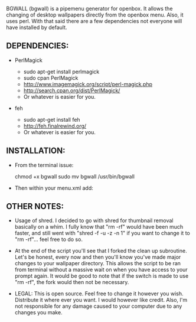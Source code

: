 BGWALL (bgwall) is a pipemenu generator for openbox.
It allows the changing of desktop wallpapers directly
from the openbox menu. Also, it uses perl. With that
said there are a few dependencies not everyone will
have installed by default.

DEPENDENCIES:
-------------

* PerlMagick
    * sudo apt-get install perlmagick
    * sudo cpan PerlMagick
    * http://www.imagemagick.org/script/perl-magick.php
    * http://search.cpan.org/dist/PerlMagick/
    * Or whatever is easier for you.

* feh
    * sudo apt-get install feh
    * http://feh.finalrewind.org/
    * Or whatever is easier for you.

INSTALLATION:
-------------

* From the terminal issue:

    chmod +x bgwall
    sudo mv bgwall /usr/bin/bgwall

* Then within your menu.xml add:

    <menu execute="bgwall" id="walls" label="walls"/>


OTHER NOTES:
------------

- Usage of shred. I decided to go with shred for
  thumbnail removal basically on a whim. I fully know
  that "rm -rf" would have been much faster, and
  still went with "shred -f -u -z -n 1" if you want to
  change it to "rm -rf"... feel free to do so.

- At the end of the script you'll see that I forked the
  clean up subroutine. Let's be honest, every now and then
  you'll know you've made major changes to your wallpaper
  directory. This allows the script to be ran from terminal
  without a massive wait on when you have access to your
  prompt again. It would be good to note that if the
  switch is made to use "rm -rf", the fork would then not
  be necessary.
  
- LEGAL: This is open source. Feel free to change it 
  however you wish. Distribute it where ever you want. I 
  would however like credit. Also, I'm not responsible 
  for any damage caused to your computer due to any 
  changes you make.
